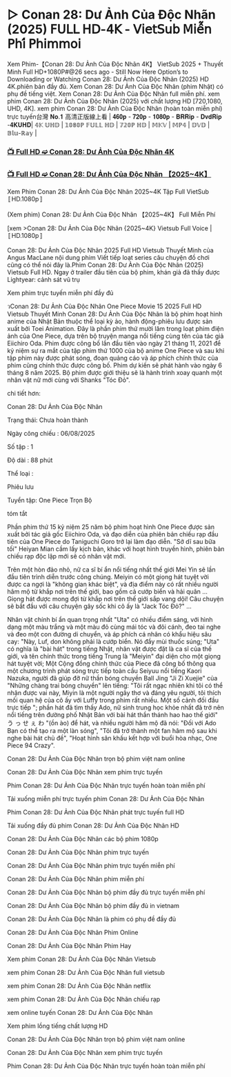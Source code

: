 # ▷ Conan 28: Dư Ảnh Của Độc Nhãn (2025) 𝖥𝖴𝖫𝖫 𝖧𝖣-𝟦𝖪 - 𝖵𝗂𝖾𝗍𝖲𝗎𝖻 𝖬𝗂𝖾̂̃𝗇 𝖯𝗁𝗂́ 𝖯𝗁𝗂𝗆𝗆𝗈𝗂

Xem Phim-【Conan 28: Dư Ảnh Của Độc Nhãn 4K】 VietSub 2025 + Thuyết Minh Full HD+1080P#@26 secs ago - Still Now Here Option’s to Downloading or Watching Conan 28: Dư Ảnh Của Độc Nhãn (2025) HD 4K.phiên bản đầy đủ. Xem Conan 28: Dư Ảnh Của Độc Nhãn (phim Nhật) có phụ đề tiếng việt. Xem Conan 28: Dư Ảnh Của Độc Nhãn full miễn phí. xem phim Conan 28: Dư Ảnh Của Độc Nhãn (2025) với chất lượng HD [720,1080, UHD, 4K]. xem phim Conan 28: Dư Ảnh Của Độc Nhãn (hoàn toàn miễn phí) trực tuyến台灣 𝐍𝐨.𝟏 高清正版線上看 | 𝟒𝟔𝟎𝐩 - 𝟕𝟐𝟎𝐩 - 𝟏𝟎𝟖𝟎𝐩 - 𝐁𝐑𝐑𝐢𝐩 - 𝐃𝐯𝐝𝐑𝐢𝐩 -𝟒𝐊𝐔𝐇𝐃| 𝟜𝕂 𝕌ℍ𝔻 | 𝟙𝟘𝟠𝟘ℙ 𝔽𝕌𝕃𝕃 ℍ𝔻 | 𝟟𝟚𝟘ℙ ℍ𝔻 | 𝕄𝕂𝕍 | 𝕄ℙ𝟜 | 𝔻𝕍𝔻 | 𝔹𝕝𝕦-ℝ𝕒𝕪 |

### [📺 Full HD ➫️ Conan 28: Dư Ảnh Của Độc Nhãn 4K](https://t.co/BUrbktULtk)

### [📺 Full HD ➫️ Conan 28: Dư Ảnh Của Độc Nhãn 【2025~4K】](https://t.co/BUrbktULtk)

Xem Phim Conan 28: Dư Ảnh Của Độc Nhãn 2025~4K Tập Full VietSub 〚HD.1080p〛

(Xem phim) Conan 28: Dư Ảnh Của Độc Nhãn 【2025~4K】 Full Miễn Phí

[xem >Conan 28: Dư Ảnh Của Độc Nhãn {2025~4K} Vietsub Full Voice | 〚HD.1080p〛

Conan 28: Dư Ảnh Của Độc Nhãn 2025 Full HD Vietsub Thuyết Minh của Angus MacLane nội dung phim Viết tiếp loạt series câu chuyện đồ chơi cũng có thể nói đây là.Phim Conan 28: Dư Ảnh Của Độc Nhãn (2025) Vietsub Full HD. Ngay ở trailer đầu tiên của bộ phim, khán giả đã thấy được Lightyear: cảnh sát vũ trụ

Xem phim trực tuyến miễn phí đầy đủ

วConan 28: Dư Ảnh Của Độc Nhãn One Piece Movie 15 2025 Full HD Vietsub Thuyết Minh Conan 28: Dư Ảnh Của Độc Nhãn là bộ phim hoạt hình anime của Nhật Bản thuộc thể loại kỳ ảo, hành động-phiêu lưu được sản xuất bởi Toei Animation. Đây là phần phim thứ mười lăm trong loạt phim điện ảnh của One Piece, dựa trên bộ truyện manga nổi tiếng cùng tên của tác giả Eiichiro Oda. Phim được công bố lần đầu tiên vào ngày 21 tháng 11, 2021 để kỷ niệm sự ra mắt của tập phim thứ 1000 của bộ anime One Piece và sau khi tập phim này được phát sóng, đoạn quảng cáo và áp phích chính thức của phim cũng chính thức được công bố. Phim dự kiến sẽ phát hành vào ngày 6 tháng 8 năm 2025. Bộ phim được giới thiệu sẽ là hành trình xoay quanh một nhân vật nữ mới cùng với Shanks "Tóc Đỏ".

chi tiết hơn:

Conan 28: Dư Ảnh Của Độc Nhãn

Trạng thái: Chưa hoàn thành

Ngày công chiếu : 06/08/2025

Số tập : 1

Độ dài : 88 phút

Thể loại :

Phiêu lưu

Tuyển tập: One Piece Trọn Bộ

tóm tắt

Phần phim thứ 15 kỷ niệm 25 năm bộ phim hoạt hình One Piece được sản xuất bởi tác giả gốc Eiichiro Oda, và đạo diễn của phiên bản chiếu rạp đầu tiên của One Piece do Taniguchi Goro trở lại làm đạo diễn. "Sở dĩ sau bữa tối" Heiyan Mian cầm lấy kịch bản, khác với hoạt hình truyền hình, phiên bản chiếu rạp độc lập mới sẽ có nhân vật mới.

Trên một hòn đảo nhỏ, nữ ca sĩ bí ẩn nổi tiếng nhất thế giới Mei Yin sẽ lần đầu tiên trình diễn trước công chúng. Meiyin có một giọng hát tuyệt vời được ca ngợi là "không gian khác biệt", và địa điểm này có rất nhiều người hâm mộ từ khắp nơi trên thế giới, bao gồm cả cướp biển và hải quân ... Giọng hát được mong đợi từ khắp nơi trên thế giới sắp vang dội! Câu chuyện sẽ bắt đầu với câu chuyện gây sốc khi cô ấy là "Jack Tóc Đỏ?" ...

Nhân vật chính bí ẩn quan trọng nhất "Uta" có nhiều điểm sáng, với hình dạng một màu trắng và một màu đỏ cùng mái tóc và đôi cánh, đeo tai nghe và đeo một con đường di chuyển, và áp phích cá nhân có khẩu hiệu sâu cay: "Này, Luf, don không phải là cướp biển. Nó đầy mùi thuốc súng; "Uta" có nghĩa là "bài hát" trong tiếng Nhật, nhân vật được đặt là ca sĩ của thế giới, và tên chính thức trong tiếng Trung là "Meiyin" đại diện cho một giọng hát tuyệt vời; Một Cộng đồng chính thức của Piece đã công bố thông qua một chương trình phát sóng trực tiếp toàn cầu Seiyuu nổi tiếng Kaori Nazuka, người đã giúp đỡ nữ thần bóng chuyền Ball Jing "Ji Zi Xuejie" của "Những chàng trai bóng chuyền" lên tiếng: "Tôi rất ngạc nhiên khi tôi có thể nhận được vai này, Miyin là một người ngây thơ và đáng yêu người, tôi thích mối quan hệ của cô ấy với Luffy trong phim rất nhiều. Một số cảnh đối đầu trực tiếp "; phần hát đã tìm thấy Ado, nữ sinh trung học khỏe nhất đã trở nên nổi tiếng trên đường phố Nhật Bản với bài hát thần thánh hao hao thế giới" う っ せ ぇ わ "(ồn ào) để hát, và nhiều người hâm mộ đã nói: "Đối với Ado Bạn có thể tạo ra một làn sóng", "Tôi đã trở thành một fan hâm mộ sau khi nghe bài hát chủ đề", "Hoạt hình sân khấu kết hợp với buổi hòa nhạc, One Piece 94 Crazy".

Conan 28: Dư Ảnh Của Độc Nhãn trọn bộ phim việt nam online

Conan 28: Dư Ảnh Của Độc Nhãn xem phim trực tuyến

Phim Conan 28: Dư Ảnh Của Độc Nhãn trực tuyến hoàn toàn miễn phí

Tải xuống miễn phí trực tuyến phim Conan 28: Dư Ảnh Của Độc Nhãn

Phim Conan 28: Dư Ảnh Của Độc Nhãn phát trực tuyến full HD

Tải xuống đầy đủ phim Conan 28: Dư Ảnh Của Độc Nhãn HD

Conan 28: Dư Ảnh Của Độc Nhãn các bộ phim 1080p

Conan 28: Dư Ảnh Của Độc Nhãn phim trực tuyến

Conan 28: Dư Ảnh Của Độc Nhãn phim trực tuyến miễn phí

Conan 28: Dư Ảnh Của Độc Nhãn phim miễn phí

Conan 28: Dư Ảnh Của Độc Nhãn bộ phim đầy đủ trực tuyến miễn phí

Conan 28: Dư Ảnh Của Độc Nhãn bộ phim đầy đủ in vietnam

Conan 28: Dư Ảnh Của Độc Nhãn là phim có phụ đề đầy đủ

Conan 28: Dư Ảnh Của Độc Nhãn Phim Online

Conan 28: Dư Ảnh Của Độc Nhãn Phim Hay

Xem phim Conan 28: Dư Ảnh Của Độc Nhãn Vietsub

xem phim Conan 28: Dư Ảnh Của Độc Nhãn full vietsub

xem phim Conan 28: Dư Ảnh Của Độc Nhãn netflix

xem phim Conan 28: Dư Ảnh Của Độc Nhãn chiếu rạp

xem online tuyến Conan 28: Dư Ảnh Của Độc Nhãn

Xem phim lồng tiếng chất lượng HD

Conan 28: Dư Ảnh Của Độc Nhãn trọn bộ phim việt nam online

Conan 28: Dư Ảnh Của Độc Nhãn xem phim trực tuyến

Phim Conan 28: Dư Ảnh Của Độc Nhãn trực tuyến hoàn toàn miễn phí

